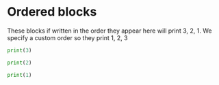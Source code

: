 # Ordered blocks

These blocks if written in the order they appear here will print 3, 2, 1. We
specify a custom order so they print 1, 2, 3

```python print3
print(3)
```

```python print2
print(2)
```

```python print1
print(1)
```

